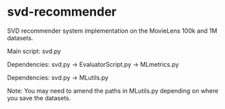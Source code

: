 # svd-recommender
SVD recommender system implementation on the MovieLens 100k and 1M datasets. 

Main script: svd.py 

Dependencies: svd.py -> EvaluatorScript.py -> MLmetrics.py

Dependencies: svd.py -> MLutils.py
  
Note: You may need to amend the paths in MLutils.py depending on where you save the datasets.

